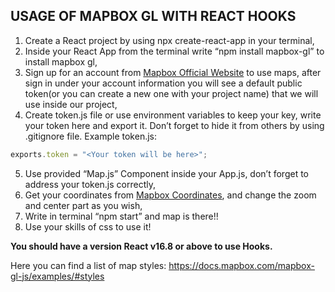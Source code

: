 ## USAGE OF MAPBOX GL WITH REACT HOOKS

1. Create a React project by using npx create-react-app in your terminal,
2. Inside your React App from the terminal write “npm install mapbox-gl” to install mapbox gl,
3. Sign up for an account from [Mapbox Official Website](https://www.mapbox.com) to use maps, after sign in under your account information you will see a default public token(or you can create a new one with your project name) that we will use inside our project,
4. Create token.js file or use environment variables to keep your key, write your token here and export it. Don’t forget to hide it from others by using .gitignore file.
Example token.js:
```javascript
exports.token = "<Your token will be here>";
```
5. Use provided “Map.js” Component inside your App.js, don’t forget to address your token.js correctly,
6. Get your coordinates from [Mapbox Coordinates](https://docs.mapbox.com/mapbox-gl-js/example/mouse-position), and change the zoom and center part as you wish,
7. Write in terminal “npm start” and map is there!!
8. Use your skills of css to use it!

**You should have a version React v16.8 or above to use Hooks.**

Here you can find a list of map styles:
https://docs.mapbox.com/mapbox-gl-js/examples/#styles
